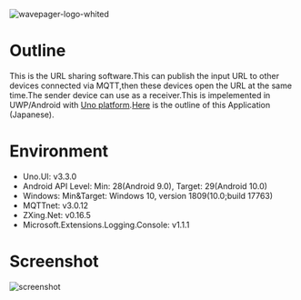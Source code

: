 ![wavepager-logo-whited](https://user-images.githubusercontent.com/12462512/103173316-8e560700-489d-11eb-8c8a-ac5e4f8104b3.png)

# Outline
This is the URL sharing software.This can publish the input URL to other devices connected via MQTT,then these devices open the URL at the same time.The sender device can use as a receiver.This is impelemented in UWP/Android with [Uno platform](https://platform.uno/).[Here](https://www.rect29.com/entry/2020/12/31/014030) is the outline of this Application (Japanese).

# Environment
* Uno.UI: v3.3.0
* Android API Level: Min: 28(Android 9.0), Target: 29(Android 10.0)
* Windows: Min&Target: Windows 10, version 1809(10.0;build 17763)
* MQTTnet: v3.0.12
* ZXing.Net: v0.16.5
* Microsoft.Extensions.Logging.Console: v1.1.1

# Screenshot
![screenshot](https://user-images.githubusercontent.com/12462512/103367377-438bf780-4b08-11eb-9812-a0cdabcd5ab1.png)
